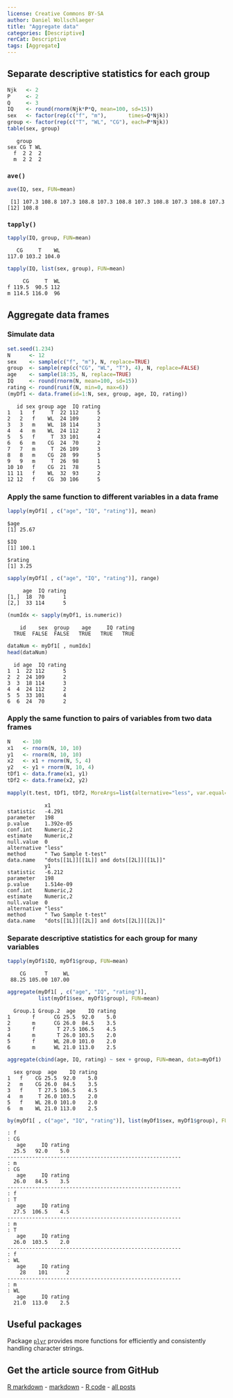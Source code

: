 ```yaml
---
license: Creative Commons BY-SA
author: Daniel Wollschlaeger
title: "Aggregate data"
categories: [Descriptive]
rerCat: Descriptive
tags: [Aggregate]
---
```





Separate descriptive statistics for each group
-------------------------


```r
Njk   <- 2
P     <- 2
Q     <- 3
IQ    <- round(rnorm(Njk*P*Q, mean=100, sd=15))
sex   <- factor(rep(c("f", "m"),       times=Q*Njk))
group <- factor(rep(c("T", "WL", "CG"), each=P*Njk))
table(sex, group)
```

```
   group
sex CG T WL
  f  2 2  2
  m  2 2  2
```


### `ave()`


```r
ave(IQ, sex, FUN=mean)
```

```
 [1] 107.3 108.8 107.3 108.8 107.3 108.8 107.3 108.8 107.3 108.8 107.3
[12] 108.8
```


### `tapply()`


```r
tapply(IQ, group, FUN=mean)
```

```
   CG     T    WL 
117.0 103.2 104.0 
```

```r
tapply(IQ, list(sex, group), FUN=mean)
```

```
     CG     T  WL
f 119.5  90.5 112
m 114.5 116.0  96
```


Aggregate data frames
-------------------------

### Simulate data


```r
set.seed(1.234)
N      <- 12
sex    <- sample(c("f", "m"), N, replace=TRUE)
group  <- sample(rep(c("CG", "WL", "T"), 4), N, replace=FALSE)
age    <- sample(18:35, N, replace=TRUE)
IQ     <- round(rnorm(N, mean=100, sd=15))
rating <- round(runif(N, min=0, max=6))
(myDf1 <- data.frame(id=1:N, sex, group, age, IQ, rating))
```

```
   id sex group age  IQ rating
1   1   f     T  22 112      5
2   2   f    WL  24 109      2
3   3   m    WL  18 114      3
4   4   m    WL  24 112      2
5   5   f     T  33 101      4
6   6   m    CG  24  70      2
7   7   m     T  26 109      3
8   8   m    CG  28  99      5
9   9   m     T  26  98      1
10 10   f    CG  21  78      5
11 11   f    WL  32  93      2
12 12   f    CG  30 106      5
```


### Apply the same function to different variables in a data frame


```r
lapply(myDf1[ , c("age", "IQ", "rating")], mean)
```

```
$age
[1] 25.67

$IQ
[1] 100.1

$rating
[1] 3.25
```

```r
sapply(myDf1[ , c("age", "IQ", "rating")], range)
```

```
     age  IQ rating
[1,]  18  70      1
[2,]  33 114      5
```



```r
(numIdx <- sapply(myDf1, is.numeric))
```

```
    id    sex  group    age     IQ rating 
  TRUE  FALSE  FALSE   TRUE   TRUE   TRUE 
```

```r
dataNum <- myDf1[ , numIdx]
head(dataNum)
```

```
  id age  IQ rating
1  1  22 112      5
2  2  24 109      2
3  3  18 114      3
4  4  24 112      2
5  5  33 101      4
6  6  24  70      2
```


### Apply the same function to pairs of variables from two data frames


```r
N    <- 100
x1   <- rnorm(N, 10, 10)
y1   <- rnorm(N, 10, 10)
x2   <- x1 + rnorm(N, 5, 4)
y2   <- y1 + rnorm(N, 10, 4)
tDf1 <- data.frame(x1, y1)
tDf2 <- data.frame(x2, y2)
```



```r
mapply(t.test, tDf1, tDf2, MoreArgs=list(alternative="less", var.equal=TRUE))
```

```
            x1                                     
statistic   -4.291                                 
parameter   198                                    
p.value     1.392e-05                              
conf.int    Numeric,2                              
estimate    Numeric,2                              
null.value  0                                      
alternative "less"                                 
method      " Two Sample t-test"                   
data.name   "dots[[1L]][[1L]] and dots[[2L]][[1L]]"
            y1                                     
statistic   -6.212                                 
parameter   198                                    
p.value     1.514e-09                              
conf.int    Numeric,2                              
estimate    Numeric,2                              
null.value  0                                      
alternative "less"                                 
method      " Two Sample t-test"                   
data.name   "dots[[1L]][[2L]] and dots[[2L]][[2L]]"
```


### Separate descriptive statistics for each group for many variables


```r
tapply(myDf1$IQ, myDf1$group, FUN=mean)
```

```
    CG      T     WL 
 88.25 105.00 107.00 
```



```r
aggregate(myDf1[ , c("age", "IQ", "rating")],
          list(myDf1$sex, myDf1$group), FUN=mean)
```

```
  Group.1 Group.2  age    IQ rating
1       f      CG 25.5  92.0    5.0
2       m      CG 26.0  84.5    3.5
3       f       T 27.5 106.5    4.5
4       m       T 26.0 103.5    2.0
5       f      WL 28.0 101.0    2.0
6       m      WL 21.0 113.0    2.5
```

```r
aggregate(cbind(age, IQ, rating) ~ sex + group, FUN=mean, data=myDf1)
```

```
  sex group  age    IQ rating
1   f    CG 25.5  92.0    5.0
2   m    CG 26.0  84.5    3.5
3   f     T 27.5 106.5    4.5
4   m     T 26.0 103.5    2.0
5   f    WL 28.0 101.0    2.0
6   m    WL 21.0 113.0    2.5
```



```r
by(myDf1[ , c("age", "IQ", "rating")], list(myDf1$sex, myDf1$group), FUN=mean)
```

```
: f
: CG
   age     IQ rating 
  25.5   92.0    5.0 
-------------------------------------------------------- 
: m
: CG
   age     IQ rating 
  26.0   84.5    3.5 
-------------------------------------------------------- 
: f
: T
   age     IQ rating 
  27.5  106.5    4.5 
-------------------------------------------------------- 
: m
: T
   age     IQ rating 
  26.0  103.5    2.0 
-------------------------------------------------------- 
: f
: WL
   age     IQ rating 
    28    101      2 
-------------------------------------------------------- 
: m
: WL
   age     IQ rating 
  21.0  113.0    2.5 
```


Useful packages
-------------------------

Package [`plyr`](http://cran.r-project.org/package=plyr) provides more functions for efficiently and consistently handling character strings.

Get the article source from GitHub
----------------------------------------------

[R markdown](https://github.com/dwoll/RExRepos/raw/master/Rmd/aggregate.Rmd) - [markdown](https://github.com/dwoll/RExRepos/raw/master/md/aggregate.md) - [R code](https://github.com/dwoll/RExRepos/raw/master/R/aggregate.R) - [all posts](https://github.com/dwoll/RExRepos/)
